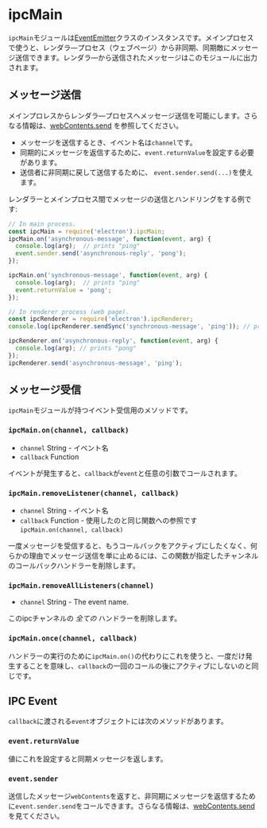 # ipcMain

`ipcMain`モジュールは[EventEmitter](https://nodejs.org/api/events.html)クラスのインスタンスです。メインプロセスで使うと、レンダラ―プロセス（ウェブページ）から非同期、同期敵にメッセージ送信できます。レンダラ―から送信されたメッセージはこのモジュールに出力されます。

## メッセージ送信

メインプロレスからレンダラ―プロセスへメッセージ送信を可能にします。さらなる情報は、[webContents.send](web-contents.md#webcontentssendchannel-arg1-arg2-) を参照してください。

* メッセージを送信するとき、イベント名は`channel`です。
* 同期的にメッセージを返信するために、`event.returnValue`を設定する必要があります。
* 送信者に非同期に戻して送信するために、 `event.sender.send(...)`を使えます。

レンダラーとメインプロセス間でメッセージの送信とハンドリングをする例です:

```javascript
// In main process.
const ipcMain = require('electron').ipcMain;
ipcMain.on('asynchronous-message', function(event, arg) {
  console.log(arg);  // prints "ping"
  event.sender.send('asynchronous-reply', 'pong');
});

ipcMain.on('synchronous-message', function(event, arg) {
  console.log(arg);  // prints "ping"
  event.returnValue = 'pong';
});
```

```javascript
// In renderer process (web page).
const ipcRenderer = require('electron').ipcRenderer;
console.log(ipcRenderer.sendSync('synchronous-message', 'ping')); // prints "pong"

ipcRenderer.on('asynchronous-reply', function(event, arg) {
  console.log(arg); // prints "pong"
});
ipcRenderer.send('asynchronous-message', 'ping');
```

## メッセージ受信

`ipcMain`モジュールが持つイベント受信用のメソッドです。

### `ipcMain.on(channel, callback)`

* `channel` String - イベント名
* `callback` Function

イベントが発生すると、`callback`が`event`と任意の引数でコールされます。

### `ipcMain.removeListener(channel, callback)`

* `channel` String - イベント名
* `callback` Function - 使用したのと同じ関数への参照です
  `ipcMain.on(channel, callback)`

一度メッセージを受信すると、もうコールバックをアクティブにしたくなく、何らかの理由でメッセージ送信を単に止めるには、この関数が指定したチャンネルのコールバックハンドラーを削除します。

### `ipcMain.removeAllListeners(channel)`

* `channel` String - The event name.

このipcチャンネルの *全ての* ハンドラーを削除します。

### `ipcMain.once(channel, callback)`

ハンドラーの実行のために`ipcMain.on()`の代わりにこれを使うと、一度だけ発生することを意味し、`callback`の一回のコールの後にアクティブにしないのと同じです。

## IPC Event

`callback`に渡される`event`オブジェクトには次のメソッドがあります。

### `event.returnValue`

値にこれを設定すると同期メッセージを返します。

### `event.sender`

送信したメッセージ`webContents`を返すと、非同期にメッセージを返信するために`event.sender.send`をコールできます。さらなる情報は、[webContents.send](web-contents.md#webcontentssendchannel-arg1-arg2-) を見てください。
